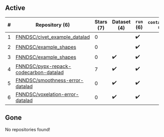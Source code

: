 ## Active
| # | Repository (6) | Stars (7) | Dataset (4) | `run` (6) | `containers-run` |
| --- | --- | --- | --- | --- | --- |
| 1 | [FNNDSC/civet_example_datalad](https://github.com/FNNDSC/civet_example_datalad) | 0 |  | :heavy_check_mark: |  |
| 2 | [FNNDSC/example_shapes](https://github.com/FNNDSC/example_shapes) | 0 |  | :heavy_check_mark: |  |
| 3 | [FNNDSC/example_shapes](https://github.com/FNNDSC/example_shapes) | 0 | :heavy_check_mark: | :heavy_check_mark: |  |
| 4 | [FNNDSC/pypx-repack-codecarbon-datalad](https://github.com/FNNDSC/pypx-repack-codecarbon-datalad) | 7 | :heavy_check_mark: | :heavy_check_mark: |  |
| 5 | [FNNDSC/smoothness-error-datalad](https://github.com/FNNDSC/smoothness-error-datalad) | 0 | :heavy_check_mark: | :heavy_check_mark: |  |
| 6 | [FNNDSC/voxelation-error-datalad](https://github.com/FNNDSC/voxelation-error-datalad) | 0 | :heavy_check_mark: | :heavy_check_mark: |  |

## Gone
No repositories found!
